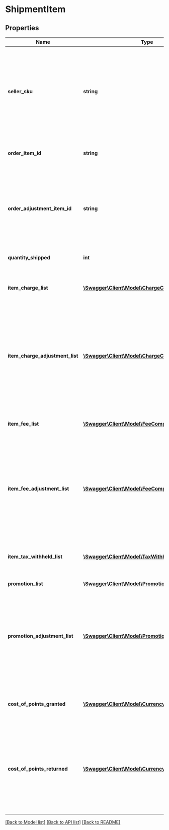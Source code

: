 # ShipmentItem

## Properties
Name | Type | Description | Notes
------------ | ------------- | ------------- | -------------
**seller_sku** | **string** | The seller SKU of the item. The seller SKU is qualified by the seller&#39;s seller ID, which is included with every call to the Selling Partner API. | [optional] 
**order_item_id** | **string** | An Amazon-defined order item identifier. | [optional] 
**order_adjustment_item_id** | **string** | An Amazon-defined order adjustment identifier defined for refunds, guarantee claims, and chargeback events. | [optional] 
**quantity_shipped** | **int** | The number of items shipped. | [optional] 
**item_charge_list** | [**\Swagger\Client\Model\ChargeComponentList**](ChargeComponentList.md) | A list of charges associated with the shipment item. | [optional] 
**item_charge_adjustment_list** | [**\Swagger\Client\Model\ChargeComponentList**](ChargeComponentList.md) | A list of charge adjustments associated with the shipment item. This value is only returned for refunds, guarantee claims, and chargeback events. | [optional] 
**item_fee_list** | [**\Swagger\Client\Model\FeeComponentList**](FeeComponentList.md) | A list of fees associated with the shipment item. | [optional] 
**item_fee_adjustment_list** | [**\Swagger\Client\Model\FeeComponentList**](FeeComponentList.md) | A list of fee adjustments associated with the shipment item. This value is only returned for refunds, guarantee claims, and chargeback events. | [optional] 
**item_tax_withheld_list** | [**\Swagger\Client\Model\TaxWithheldComponentList**](TaxWithheldComponentList.md) | A list of taxes withheld information for a shipment item. | [optional] 
**promotion_list** | [**\Swagger\Client\Model\PromotionList**](PromotionList.md) |  | [optional] 
**promotion_adjustment_list** | [**\Swagger\Client\Model\PromotionList**](PromotionList.md) | A list of promotion adjustments associated with the shipment item. This value is only returned for refunds, guarantee claims, and chargeback events. | [optional] 
**cost_of_points_granted** | [**\Swagger\Client\Model\Currency**](Currency.md) | The cost of Amazon Points granted for a shipment item. | [optional] 
**cost_of_points_returned** | [**\Swagger\Client\Model\Currency**](Currency.md) | The cost of Amazon Points returned for a shipment item. This value is only returned for refunds, guarantee claims, and chargeback events. | [optional] 

[[Back to Model list]](../README.md#documentation-for-models) [[Back to API list]](../README.md#documentation-for-api-endpoints) [[Back to README]](../README.md)


